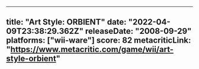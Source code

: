 
---
title: "Art Style: ORBIENT"
date: "2022-04-09T23:38:29.362Z"
releaseDate: "2008-09-29"
platforms: ["wii-ware"]
score: 82
metacriticLink: "https://www.metacritic.com/game/wii/art-style-orbient"
---
